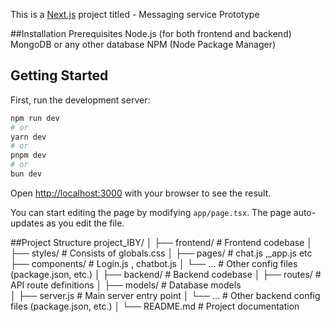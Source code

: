 This is a [Next.js](https://nextjs.org) project titled - Messaging service Prototype

##Installation
Prerequisites
Node.js (for both frontend and backend)
MongoDB or any other database
NPM (Node Package Manager)

## Getting Started

First, run the development server:

```bash
npm run dev
# or
yarn dev
# or
pnpm dev
# or
bun dev
```

Open [http://localhost:3000](http://localhost:3000) with your browser to see the result.

You can start editing the page by modifying `app/page.tsx`. The page auto-updates as you edit the file.

##Project Structure
project_IBY/
│
├── frontend/                  # Frontend codebase
│   ├── styles/                  # Consists of globals.css
│   ├── pages/                   # chat.js ,_app.js etc
    ├── components/            # Login.js , chatbot.js
│   └── ...                    # Other config files (package.json, etc.)
│
├── backend/                   # Backend codebase
│   ├── routes/                # API route definitions
│   ├── models/                # Database models         
│   ├── server.js              # Main server entry point
│   └── ...                    # Other backend config files (package.json, etc.)
│
└── README.md                  # Project documentation 




